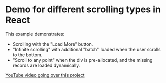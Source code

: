 # Demo for different scrolling types in React

This example demonstrates:

- Scrolling with the "Load More" button.
- "Infinite scrolling" with additional "batch" loaded when the user scrolls to the bottom.
- "Scroll to any point" when the div is pre-allocated, and the missing records are loaded dynamically.

[YouTube video going over this project](https://youtu.be/0h2hs7ah75c)
